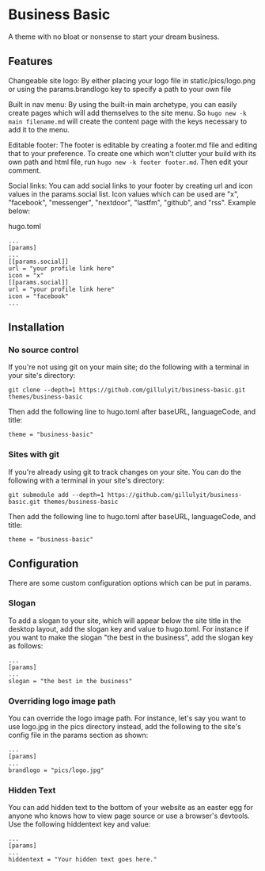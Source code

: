 # Business Basic

A theme with no bloat or nonsense to start your dream business.

## Features

Changeable site logo: By either placing your logo file in static/pics/logo.png or using the params.brandlogo key to specify a path to your own file

Built in nav menu: By using the built-in main archetype, you can easily create pages which will add themselves to the site menu. So `hugo new -k main filename.md` will create the content page with the keys necessary to add it to the menu.

Editable footer: The footer is editable by creating a footer.md file and editing that to your preference. To create one which won't clutter your build with its own path and html file, run `hugo new -k footer footer.md`. Then edit your comment.

Social links: You can add social links to your footer by creating url and icon values in the params.social list. Icon values which can be used are "x", "facebook", "messenger", "nextdoor", "lastfm", "github", and "rss". Example below:

hugo.toml
```
...
[params]
...
[[params.social]]
url = "your profile link here"
icon = "x"
[[params.social]]
url = "your profile link here"
icon = "facebook"
...
```

## Installation

### No source control

If you're not using git on your main site; do the following with a terminal in your site's directory:

```
git clone --depth=1 https://github.com/gillulyit/business-basic.git themes/business-basic
```

Then add the following line to hugo.toml after baseURL, languageCode, and title:

```
theme = "business-basic"
```

### Sites with git

If you're already using git to track changes on your site. You can do the following with a terminal in your site's directory:

```
git submodule add --depth=1 https://github.com/gillulyit/business-basic.git themes/business-basic
```

Then add the following line to hugo.toml after baseURL, languageCode, and title:

```
theme = "business-basic"
```

## Configuration

There are some custom configuration options which can be put in params.

### Slogan

To add a slogan to your site, which will appear below the site title in the desktop layout, add the slogan key and value to hugo.toml. For instance if you want to make the slogan "the best in the business", add the slogan key as follows:

```
...
[params]
...
slogan = "the best in the business"
```

### Overriding logo image path

You can override the logo image path. For instance, let's say you want to use logo.jpg in the pics directory instead, add the following to the site's config file in the params section as shown:

```
...
[params]
...
brandlogo = "pics/logo.jpg"
```

### Hidden Text

You can add hidden text to the bottom of your website as an easter egg for anyone who knows how to view page source or use a browser's devtools. Use the following hiddentext key and value:

```
...
[params]
...
hiddentext = "Your hidden text goes here."
```